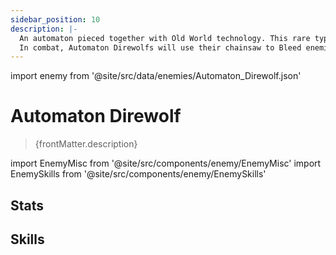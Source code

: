 ```yaml
---
sidebar_position: 10
description: |-
  An automaton pieced together with Old World technology. This rare type of humanoid automaton is equipped with a chainsaw on its right arm, presumably used for mining or construction operations.
  In combat, Automaton Direwolfs will use their chainsaw to Bleed enemies, dealing DoT.
---
```


import enemy from '@site/src/data/enemies/Automaton_Direwolf.json'

# Automaton Direwolf
<blockquote>{frontMatter.description}</blockquote>

import EnemyMisc from '@site/src/components/enemy/EnemyMisc'
import EnemySkills from '@site/src/components/enemy/EnemySkills'

## Stats

<EnemyMisc enemy={enemy} variant={0} />

## Skills

<EnemySkills enemy={enemy} variant={0} />
